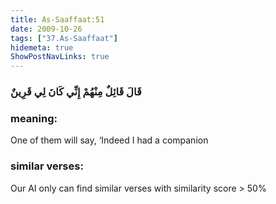 ```yaml
---
title: As-Saaffaat:51
date: 2009-10-26
tags: ["37.As-Saaffaat"]
hidemeta: true 
ShowPostNavLinks: true 
---
```

### قَالَ قَائِلٌ مِنْهُمْ إِنِّي كَانَ لِي قَرِينٌ
### meaning: 
One of them will say, ‘Indeed I had a companion
### similar verses: 

Our AI only can find similar verses with similarity score > 50% 




